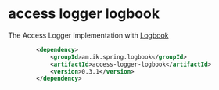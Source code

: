 # access logger logbook
The Access Logger implementation with [Logbook](https://github.com/zalando/logbook)

```xml
		<dependency>
			<groupId>am.ik.spring.logbook</groupId>
			<artifactId>access-logger-logbook</artifactId>
			<version>0.3.1</version>
		</dependency>
```
